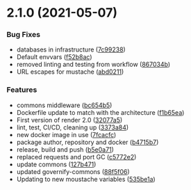 # 2.1.0 (2021-05-07)


### Bug Fixes

* databases in infrastructure ([7c99238](https://github.com/governify/render/commit/7c99238b3cc1b75b076bce1f29bab7464cb28075))
* Default envvars ([f52b8ac](https://github.com/governify/render/commit/f52b8ac43a28cbc4e22bfb2cf5f553af6ed84778))
* removed linting and testing from workflow ([867034b](https://github.com/governify/render/commit/867034b8bebb70704c25b5cfb54cacc625d107c8))
* URL escapes for mustache ([abd0211](https://github.com/governify/render/commit/abd0211ab48fb9b544ec052152c9d1295ce4a23d))


### Features

* commons middleware ([bc654b5](https://github.com/governify/render/commit/bc654b5f3d5d9da3a9f01ed7812190b95a5840b3))
* Dockerfile update to match with the architecture ([f1b65ea](https://github.com/governify/render/commit/f1b65eae56a892cd5c2f6f7f09b94b27d8098a63))
* First version of render 2.0 ([32077a5](https://github.com/governify/render/commit/32077a5126b26a3824eb578c98ca89de9ac09ea2))
* lint, test, CI/CD, cleaning up ([3373a84](https://github.com/governify/render/commit/3373a84616f96709a88c77702beeeaca96319f03))
* new docker image in use ([7fcacfc](https://github.com/governify/render/commit/7fcacfcf5188f7c28ec71897cb9ac3e07449dd57))
* package author, repository and docker ([b4715b7](https://github.com/governify/render/commit/b4715b77a7ecd5ab5a140f71ad352779c9ed2409))
* release, build and push ([b5e0a71](https://github.com/governify/render/commit/b5e0a715fc7fd50e377c0ca5835145a2e3d96c59))
* replaced requests and port GC ([c5772e2](https://github.com/governify/render/commit/c5772e2bc7755d3b6c1e9a12be26a77cb0da5676))
* update commons ([127b471](https://github.com/governify/render/commit/127b471feaecc46eccbfe82230191ff8b05f2cd5))
* updated governify-commons ([88f5f06](https://github.com/governify/render/commit/88f5f062a82ad4e3910206d255fb448327619591))
* Updating to new moustache variables ([535be1a](https://github.com/governify/render/commit/535be1a2166646b788cc67137008f082d2a59ce3))



